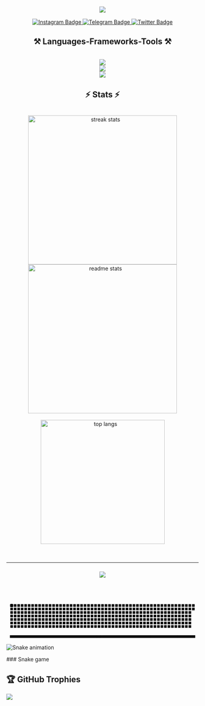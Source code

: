###
<h3 align="center"><img src="https://readme-typing-svg.herokuapp.com/?font=Righteous&size=25&center=true&vCenter=true&width=500&height=70&duration=4000&lines=Hi+my+name+is;+Asadulloh+😎">
</h3>

<!--
Akramjon009/Akramjon009 is a ✨ _special_ ✨ repository because its README.md (this file) appears on your GitHub profile.

Here are some ideas to get you started:

- 🔭 I’m currently working on ...
- 🌱 I’m currently learning ...
- 👯 I’m looking to collaborate on ...
- 🤔 I’m looking for help with ...
- 💬 Ask me about ...
- 📫 How to reach me: ...
- 😄 Pronouns: ...
- ⚡️ Fun fact: ...
-->
<div id="header" align="center">
<div id="badges">
  <a href="https://www.instagram.com/asadullokh_27_27/">
    <img src="https://img.shields.io/badge/Instagram-purple?style=for-the-badge&logo=instagram&logoColor=white" alt="Instagram Badge"/>
  </a> 
  <a href="https://t.me/asadullokh_27">
    <img src="https://img.shields.io/badge/Telegram-blue?style=for-the-badge&logo=telegram&logoColor=white" alt="Telegram Badge"/>
  </a>
  <a href="https://www.linkedin.com/in/asadulloh-tojiyev-695649292/">
    <img src="https://img.shields.io/badge/LinkedIn-blue?style=for-the-badge&logo=linkedin&logoColor=white" alt="Twitter Badge"/>
  </a>
</div>
</div>
</div>
  <h2 align="center">⚒ Languages-Frameworks-Tools ⚒</h2>
<br/>
<div align="center">
    <img src="https://skillicons.dev/icons?i=github,python,c,dotnet,html" /><br>
    <img src="https://skillicons.dev/icons?i=vscode,postgresql,linkedin,visualstudio,cs" /><br>
    <img src="https://skillicons.dev/icons?i=git,mysql,mongodb,css,js,ts,angulare2rw" /><br>
</div>
</div>
</div>
<h2 align="center">⚡️ Stats ⚡️</h2>
<br>
<div align=center>
  <img width=390 src="https://streak-stats.demolab.com/?user=Asadullokh27&count_private=true&theme=react&border_radius=10" alt="streak stats"/>
  <img width=390 src="https://github-readme-stats.vercel.app/api?username=Asadullokh27&count_private=true&show_icons=true&theme=react&rank_icon=github&border_radius=10" alt="readme stats" />
  
  <br/>
 <br/>
  <img width=325 align="center" src="https://github-readme-stats.vercel.app/api/top-langs/?username=Asadullokh27&hide=HTML&langs_count=8&layout=compact&theme=react&border_radius=10&size_weight=0.5&count_weight=0.5&exclude_repo=github-readme-stats" alt="top langs" />
</div>
  
</div>
<br/><br/>
<hr/>

<h3 align="center">
    <img src="https://readme-typing-svg.herokuapp.com/?font=Righteous&size=25&center=true&vCenter=true&width=500&height=70&duration=4000&lines=Thanks+for+visiting!+✌️;+Shoot+me+a+message;+on+telegram+,+instagram+and+linkedin!;I'm+always+down+to+collab+🙂">
</h3>

<br/>
<br/>




<div> 
 <svg viewBox="-16 -32 880 192" width="880" height="192" xmlns="http://www.w3.org/2000/svg">
     <rect class="c" x="2" y="2" width="12" height="12"/><rect class="c" x="2" y="18" width="12" height="12"/><rect class="c" x="2" y="34" width="12" height="12"/><rect class="c" x="2" y="50" width="12" height="12"/><rect class="c" x="2" y="66" width="12" height="12"/><rect class="c" x="2" y="82" width="12" height="12"/><rect class="c" x="2" y="98" width="12" height="12"/><rect class="c" x="18" y="2" width="12" height="12"/><rect class="c" x="18" y="18" width="12" height="12"/><rect class="c" x="18" y="34" width="12" height="12"/><rect class="c" x="18" y="50" width="12" height="12"/><rect class="c" x="18" y="66" width="12" height="12"/><rect class="c" x="18" y="82" width="12" height="12"/><rect class="c" x="18" y="98" width="12" height="12"/><rect class="c" x="34" y="2" width="12" height="12"/><rect class="c" x="34" y="18" width="12" height="12"/><rect class="c" x="34" y="34" width="12" height="12"/><rect class="c" x="34" y="50" width="12" height="12"/><rect class="c" x="34" y="66" width="12" height="12"/><rect class="c" x="34" y="82" width="12" height="12"/><rect class="c" x="34" y="98" width="12" height="12"/><rect class="c" x="50" y="2" width="12" height="12"/><rect class="c" x="50" y="18" width="12" height="12"/><rect class="c" x="50" y="34" width="12" height="12"/><rect class="c" x="50" y="50" width="12" height="12"/><rect class="c" x="50" y="66" width="12" height="12"/><rect class="c" x="50" y="82" width="12" height="12"/><rect class="c" x="50" y="98" width="12" height="12"/><rect class="c" x="66" y="2" width="12" height="12"/><rect class="c" x="66" y="18" width="12" height="12"/><rect class="c" x="66" y="34" width="12" height="12"/><rect class="c" x="66" y="50" width="12" height="12"/><rect class="c" x="66" y="66" width="12" height="12"/><rect class="c" x="66" y="82" width="12" height="12"/><rect class="c" x="66" y="98" width="12" height="12"/><rect class="c" x="82" y="2" width="12" height="12"/><rect class="c" x="82" y="18" width="12" height="12"/><rect class="c" x="82" y="34" width="12" height="12"/><rect class="c" x="82" y="50" width="12" height="12"/><rect class="c" x="82" y="66" width="12" height="12"/><rect class="c" x="82" y="82" width="12" height="12"/><rect class="c" x="82" y="98" width="12" height="12"/><rect class="c c0" x="98" y="2" width="12" height="12"/><rect class="c" x="98" y="18" width="12" height="12"/><rect class="c" x="98" y="34" width="12" height="12"/><rect class="c" x="98" y="50" width="12" height="12"/><rect class="c" x="98" y="66" width="12" height="12"/><rect class="c" x="98" y="82" width="12" height="12"/><rect class="c" x="98" y="98" width="12" height="12"/><rect class="c" x="114" y="2" width="12" height="12"/><rect class="c c1" x="114" y="18" width="12" height="12"/><rect class="c c2" x="114" y="34" width="12" height="12"/><rect class="c" x="114" y="50" width="12" height="12"/><rect class="c c3" x="114" y="66" width="12" height="12"/><rect class="c" x="114" y="82" width="12" height="12"/><rect class="c" x="114" y="98" width="12" height="12"/><rect class="c" x="130" y="2" width="12" height="12"/><rect class="c" x="130" y="18" width="12" height="12"/><rect class="c" x="130" y="34" width="12" height="12"/><rect class="c" x="130" y="50" width="12" height="12"/><rect class="c" x="130" y="66" width="12" height="12"/><rect class="c" x="130" y="82" width="12" height="12"/><rect class="c" x="130" y="98" width="12" height="12"/><rect class="c c4" x="146" y="2" width="12" height="12"/><rect class="c" x="146" y="18" width="12" height="12"/><rect class="c" x="146" y="34" width="12" height="12"/><rect class="c" x="146" y="50" width="12" height="12"/><rect class="c" x="146" y="66" width="12" height="12"/><rect class="c" x="146" y="82" width="12" height="12"/><rect class="c" x="146" y="98" width="12" height="12"/><rect class="c c5" x="162" y="2" width="12" height="12"/><rect class="c c6" x="162" y="18" width="12" height="12"/><rect class="c c7" x="162" y="34" width="12" height="12"/><rect class="c" x="162" y="50" width="12" height="12"/><rect class="c c8" x="162" y="66" width="12" height="12"/><rect class="c" x="162" y="82" width="12" height="12"/><rect class="c" x="162" y="98" width="12" height="12"/><rect class="c" x="178" y="2" width="12" height="12"/><rect class="c" x="178" y="18" width="12" height="12"/><rect class="c c9" x="178" y="34" width="12" height="12"/><rect class="c" x="178" y="50" width="12" height="12"/><rect class="c" x="178" y="66" width="12" height="12"/><rect class="c" x="178" y="82" width="12" height="12"/><rect class="c ca" x="178" y="98" width="12" height="12"/><rect class="c cb" x="194" y="2" width="12" height="12"/><rect class="c cc" x="194" y="18" width="12" height="12"/><rect class="c cd" x="194" y="34" width="12" height="12"/><rect class="c" x="194" y="50" width="12" height="12"/><rect class="c" x="194" y="66" width="12" height="12"/><rect class="c" x="194" y="82" width="12" height="12"/><rect class="c" x="194" y="98" width="12" height="12"/><rect class="c" x="210" y="2" width="12" height="12"/><rect class="c ce" x="210" y="18" width="12" height="12"/><rect class="c cf" x="210" y="34" width="12" height="12"/><rect class="c cg" x="210" y="50" width="12" height="12"/><rect class="c ch" x="210" y="66" width="12" height="12"/><rect class="c" x="210" y="82" width="12" height="12"/><rect class="c ci" x="210" y="98" width="12" height="12"/><rect class="c" x="226" y="2" width="12" height="12"/><rect class="c cj" x="226" y="18" width="12" height="12"/><rect class="c" x="226" y="34" width="12" height="12"/><rect class="c" x="226" y="50" width="12" height="12"/><rect class="c ck" x="226" y="66" width="12" height="12"/><rect class="c" x="226" y="82" width="12" height="12"/><rect class="c" x="226" y="98" width="12" height="12"/><rect class="c cl" x="242" y="2" width="12" height="12"/><rect class="c cm" x="242" y="18" width="12" height="12"/><rect class="c" x="242" y="34" width="12" height="12"/><rect class="c" x="242" y="50" width="12" height="12"/><rect class="c cn" x="242" y="66" width="12" height="12"/><rect class="c" x="242" y="82" width="12" height="12"/><rect class="c" x="242" y="98" width="12" height="12"/><rect class="c co" x="258" y="2" width="12" height="12"/><rect class="c cp" x="258" y="18" width="12" height="12"/><rect class="c cq" x="258" y="34" width="12" height="12"/><rect class="c cr" x="258" y="50" width="12" height="12"/><rect class="c cs" x="258" y="66" width="12" height="12"/><rect class="c" x="258" y="82" width="12" height="12"/><rect class="c ct" x="258" y="98" width="12" height="12"/><rect class="c" x="274" y="2" width="12" height="12"/><rect class="c" x="274" y="18" width="12" height="12"/><rect class="c cu" x="274" y="34" width="12" height="12"/><rect class="c" x="274" y="50" width="12" height="12"/><rect class="c" x="274" y="66" width="12" height="12"/><rect class="c cv" x="274" y="82" width="12" height="12"/><rect class="c" x="274" y="98" width="12" height="12"/><rect class="c" x="290" y="2" width="12" height="12"/><rect class="c cw" x="290" y="18" width="12" height="12"/><rect class="c cx" x="290" y="34" width="12" height="12"/><rect class="c cy" x="290" y="50" width="12" height="12"/><rect class="c cz" x="290" y="66" width="12" height="12"/><rect class="c c10" x="290" y="82" width="12" height="12"/><rect class="c" x="290" y="98" width="12" height="12"/><rect class="c" x="306" y="2" width="12" height="12"/><rect class="c c11" x="306" y="18" width="12" height="12"/><rect class="c c12" x="306" y="34" width="12" height="12"/><rect class="c c13" x="306" y="50" width="12" height="12"/><rect class="c c14" x="306" y="66" width="12" height="12"/><rect class="c c15" x="306" y="82" width="12" height="12"/><rect class="c c16" x="306" y="98" width="12" height="12"/><rect class="c c17" x="322" y="2" width="12" height="12"/><rect class="c c18" x="322" y="18" width="12" height="12"/><rect class="c c19" x="322" y="34" width="12" height="12"/><rect class="c" x="322" y="50" width="12" height="12"/><rect class="c" x="322" y="66" width="12" height="12"/><rect class="c c1a" x="322" y="82" width="12" height="12"/><rect class="c c1b" x="322" y="98" width="12" height="12"/><rect class="c c1c" x="338" y="2" width="12" height="12"/><rect class="c c1d" x="338" y="18" width="12" height="12"/><rect class="c c1e" x="338" y="34" width="12" height="12"/><rect class="c c1f" x="338" y="50" width="12" height="12"/><rect class="c c1g" x="338" y="66" width="12" height="12"/><rect class="c c1h" x="338" y="82" width="12" height="12"/><rect class="c c1i" x="338" y="98" width="12" height="12"/><rect class="c" x="354" y="2" width="12" height="12"/><rect class="c c1j" x="354" y="18" width="12" height="12"/><rect class="c c1k" x="354" y="34" width="12" height="12"/><rect class="c c1l" x="354" y="50" width="12" height="12"/><rect class="c" x="354" y="66" width="12" height="12"/><rect class="c c1m" x="354" y="82" width="12" height="12"/><rect class="c" x="354" y="98" width="12" height="12"/><rect class="c c1n" x="370" y="2" width="12" height="12"/><rect class="c c1o" x="370" y="18" width="12" height="12"/><rect class="c c1p" x="370" y="34" width="12" height="12"/><rect class="c c1q" x="370" y="50" width="12" height="12"/><rect class="c c1r" x="370" y="66" width="12" height="12"/><rect class="c" x="370" y="82" width="12" height="12"/><rect class="c" x="370" y="98" width="12" height="12"/><rect class="c" x="386" y="2" width="12" height="12"/><rect class="c c1s" x="386" y="18" width="12" height="12"/><rect class="c c1t" x="386" y="34" width="12" height="12"/><rect class="c c1u" x="386" y="50" width="12" height="12"/><rect class="c c1v" x="386" y="66" width="12" height="12"/><rect class="c c1w" x="386" y="82" width="12" height="12"/><rect class="c c1x" x="386" y="98" width="12" height="12"/><rect class="c" x="402" y="2" width="12" height="12"/><rect class="c c1y" x="402" y="18" width="12" height="12"/><rect class="c c1z" x="402" y="34" width="12" height="12"/><rect class="c c20" x="402" y="50" width="12" height="12"/><rect class="c c21" x="402" y="66" width="12" height="12"/><rect class="c c22" x="402" y="82" width="12" height="12"/><rect class="c" x="402" y="98" width="12" height="12"/><rect class="c" x="418" y="2" width="12" height="12"/><rect class="c c23" x="418" y="18" width="12" height="12"/><rect class="c c24" x="418" y="34" width="12" height="12"/><rect class="c" x="418" y="50" width="12" height="12"/><rect class="c" x="418" y="66" width="12" height="12"/><rect class="c" x="418" y="82" width="12" height="12"/><rect class="c" x="418" y="98" width="12" height="12"/><rect class="c c25" x="434" y="2" width="12" height="12"/><rect class="c" x="434" y="18" width="12" height="12"/><rect class="c c26" x="434" y="34" width="12" height="12"/><rect class="c c27" x="434" y="50" width="12" height="12"/><rect class="c c28" x="434" y="66" width="12" height="12"/><rect class="c" x="434" y="82" width="12" height="12"/><rect class="c" x="434" y="98" width="12" height="12"/><rect class="c" x="450" y="2" width="12" height="12"/><rect class="c c29" x="450" y="18" width="12" height="12"/><rect class="c c2a" x="450" y="34" width="12" height="12"/><rect class="c c2b" x="450" y="50" width="12" height="12"/><rect class="c c2c" x="450" y="66" width="12" height="12"/><rect class="c c2d" x="450" y="82" width="12" height="12"/><rect class="c" x="450" y="98" width="12" height="12"/><rect class="c" x="466" y="2" width="12" height="12"/><rect class="c" x="466" y="18" width="12" height="12"/><rect class="c" x="466" y="34" width="12" height="12"/><rect class="c" x="466" y="50" width="12" height="12"/><rect class="c c2e" x="466" y="66" width="12" height="12"/><rect class="c" x="466" y="82" width="12" height="12"/><rect class="c c2f" x="466" y="98" width="12" height="12"/><rect class="c" x="482" y="2" width="12" height="12"/><rect class="c c2g" x="482" y="18" width="12" height="12"/><rect class="c" x="482" y="34" width="12" height="12"/><rect class="c" x="482" y="50" width="12" height="12"/><rect class="c" x="482" y="66" width="12" height="12"/><rect class="c c2h" x="482" y="82" width="12" height="12"/><rect class="c" x="482" y="98" width="12" height="12"/><rect class="c" x="498" y="2" width="12" height="12"/><rect class="c" x="498" y="18" width="12" height="12"/><rect class="c" x="498" y="34" width="12" height="12"/><rect class="c" x="498" y="50" width="12" height="12"/><rect class="c c2i" x="498" y="66" width="12" height="12"/><rect class="c c2j" x="498" y="82" width="12" height="12"/><rect class="c" x="498" y="98" width="12" height="12"/><rect class="c" x="514" y="2" width="12" height="12"/><rect class="c" x="514" y="18" width="12" height="12"/><rect class="c c2k" x="514" y="34" width="12" height="12"/><rect class="c c2l" x="514" y="50" width="12" height="12"/><rect class="c c2m" x="514" y="66" width="12" height="12"/><rect class="c c2n" x="514" y="82" width="12" height="12"/><rect class="c" x="514" y="98" width="12" height="12"/><rect class="c" x="530" y="2" width="12" height="12"/><rect class="c" x="530" y="18" width="12" height="12"/><rect class="c c2o" x="530" y="34" width="12" height="12"/><rect class="c" x="530" y="50" width="12" height="12"/><rect class="c c2p" x="530" y="66" width="12" height="12"/><rect class="c" x="530" y="82" width="12" height="12"/><rect class="c" x="530" y="98" width="12" height="12"/><rect class="c c2q" x="546" y="2" width="12" height="12"/><rect class="c c2r" x="546" y="18" width="12" height="12"/><rect class="c c2s" x="546" y="34" width="12" height="12"/><rect class="c c2t" x="546" y="50" width="12" height="12"/><rect class="c c2u" x="546" y="66" width="12" height="12"/><rect class="c" x="546" y="82" width="12" height="12"/><rect class="c" x="546" y="98" width="12" height="12"/><rect class="c c2v" x="562" y="2" width="12" height="12"/><rect class="c" x="562" y="18" width="12" height="12"/><rect class="c" x="562" y="34" width="12" height="12"/><rect class="c" x="562" y="50" width="12" height="12"/><rect class="c c2w" x="562" y="66" width="12" height="12"/><rect class="c c2x" x="562" y="82" width="12" height="12"/><rect class="c" x="562" y="98" width="12" height="12"/><rect class="c" x="578" y="2" width="12" height="12"/><rect class="c c2y" x="578" y="18" width="12" height="12"/><rect class="c c2z" x="578" y="34" width="12" height="12"/><rect class="c" x="578" y="50" width="12" height="12"/><rect class="c c30" x="578" y="66" width="12" height="12"/><rect class="c c31" x="578" y="82" width="12" height="12"/><rect class="c" x="578" y="98" width="12" height="12"/><rect class="c c32" x="594" y="2" width="12" height="12"/><rect class="c c33" x="594" y="18" width="12" height="12"/><rect class="c c34" x="594" y="34" width="12" height="12"/><rect class="c c35" x="594" y="50" width="12" height="12"/><rect class="c" x="594" y="66" width="12" height="12"/><rect class="c c36" x="594" y="82" width="12" height="12"/><rect class="c" x="594" y="98" width="12" height="12"/><rect class="c c37" x="610" y="2" width="12" height="12"/><rect class="c" x="610" y="18" width="12" height="12"/><rect class="c c38" x="610" y="34" width="12" height="12"/><rect class="c c39" x="610" y="50" width="12" height="12"/><rect class="c" x="610" y="66" width="12" height="12"/><rect class="c c3a" x="610" y="82" width="12" height="12"/><rect class="c" x="610" y="98" width="12" height="12"/><rect class="c c3b" x="626" y="2" width="12" height="12"/><rect class="c" x="626" y="18" width="12" height="12"/><rect class="c" x="626" y="34" width="12" height="12"/><rect class="c c3c" x="626" y="50" width="12" height="12"/><rect class="c" x="626" y="66" width="12" height="12"/><rect class="c" x="626" y="82" width="12" height="12"/><rect class="c" x="626" y="98" width="12" height="12"/><rect class="c" x="642" y="2" width="12" height="12"/><rect class="c" x="642" y="18" width="12" height="12"/><rect class="c" x="642" y="34" width="12" height="12"/><rect class="c" x="642" y="50" width="12" height="12"/><rect class="c" x="642" y="66" width="12" height="12"/><rect class="c" x="642" y="82" width="12" height="12"/><rect class="c" x="642" y="98" width="12" height="12"/><rect class="c" x="658" y="2" width="12" height="12"/><rect class="c" x="658" y="18" width="12" height="12"/><rect class="c c3d" x="658" y="34" width="12" height="12"/><rect class="c" x="658" y="50" width="12" height="12"/><rect class="c" x="658" y="66" width="12" height="12"/><rect class="c" x="658" y="82" width="12" height="12"/><rect class="c" x="658" y="98" width="12" height="12"/><rect class="c" x="674" y="2" width="12" height="12"/><rect class="c" x="674" y="18" width="12" height="12"/><rect class="c c3e" x="674" y="34" width="12" height="12"/><rect class="c" x="674" y="50" width="12" height="12"/><rect class="c" x="674" y="66" width="12" height="12"/><rect class="c c3f" x="674" y="82" width="12" height="12"/><rect class="c" x="674" y="98" width="12" height="12"/><rect class="c" x="690" y="2" width="12" height="12"/><rect class="c" x="690" y="18" width="12" height="12"/><rect class="c" x="690" y="34" width="12" height="12"/><rect class="c c3g" x="690" y="50" width="12" height="12"/><rect class="c" x="690" y="66" width="12" height="12"/><rect class="c c3h" x="690" y="82" width="12" height="12"/><rect class="c" x="690" y="98" width="12" height="12"/><rect class="c" x="706" y="2" width="12" height="12"/><rect class="c" x="706" y="18" width="12" height="12"/><rect class="c c3i" x="706" y="34" width="12" height="12"/><rect class="c" x="706" y="50" width="12" height="12"/><rect class="c" x="706" y="66" width="12" height="12"/><rect class="c" x="706" y="82" width="12" height="12"/><rect class="c" x="706" y="98" width="12" height="12"/><rect class="c" x="722" y="2" width="12" height="12"/><rect class="c" x="722" y="18" width="12" height="12"/><rect class="c c3j" x="722" y="34" width="12" height="12"/><rect class="c c3k" x="722" y="50" width="12" height="12"/><rect class="c" x="722" y="66" width="12" height="12"/><rect class="c" x="722" y="82" width="12" height="12"/><rect class="c" x="722" y="98" width="12" height="12"/><rect class="c" x="738" y="2" width="12" height="12"/><rect class="c" x="738" y="18" width="12" height="12"/><rect class="c c3l" x="738" y="34" width="12" height="12"/><rect class="c" x="738" y="50" width="12" height="12"/><rect class="c" x="738" y="66" width="12" height="12"/><rect class="c" x="738" y="82" width="12" height="12"/><rect class="c" x="738" y="98" width="12" height="12"/><rect class="c" x="754" y="2" width="12" height="12"/><rect class="c c3m" x="754" y="18" width="12" height="12"/><rect class="c" x="754" y="34" width="12" height="12"/><rect class="c" x="754" y="50" width="12" height="12"/><rect class="c" x="754" y="66" width="12" height="12"/><rect class="c" x="754" y="82" width="12" height="12"/><rect class="c" x="754" y="98" width="12" height="12"/><rect class="c" x="770" y="2" width="12" height="12"/><rect class="c" x="770" y="18" width="12" height="12"/><rect class="c c3n" x="770" y="34" width="12" height="12"/><rect class="c" x="770" y="50" width="12" height="12"/><rect class="c" x="770" y="66" width="12" height="12"/><rect class="c c3o" x="770" y="82" width="12" height="12"/><rect class="c c3p" x="770" y="98" width="12" height="12"/><rect class="c" x="786" y="2" width="12" height="12"/><rect class="c c3q" x="786" y="18" width="12" height="12"/><rect class="c" x="786" y="34" width="12" height="12"/><rect class="c" x="786" y="50" width="12" height="12"/><rect class="c" x="786" y="66" width="12" height="12"/><rect class="c c3r" x="786" y="82" width="12" height="12"/><rect class="c" x="786" y="98" width="12" height="12"/><rect class="c" x="802" y="2" width="12" height="12"/><rect class="c" x="802" y="18" width="12" height="12"/><rect class="c" x="802" y="34" width="12" height="12"/><rect class="c" x="802" y="50" width="12" height="12"/><rect class="c" x="802" y="66" width="12" height="12"/><rect class="c" x="802" y="82" width="12" height="12"/><rect class="c" x="802" y="98" width="12" height="12"/><rect class="c" x="818" y="2" width="12" height="12"/><rect class="c" x="818" y="18" width="12" height="12"/><rect class="c" x="818" y="34" width="12" height="12"/><rect class="c" x="818" y="50" width="12" height="12"/><rect class="c c3s" x="818" y="66" width="12" height="12"/><rect class="c" x="818" y="82" width="12" height="12"/><rect class="c" x="818" y="98" width="12" height="12"/><rect class="c" x="834" y="2" width="12" height="12"/><rect class="c" x="834" y="18" width="12" height="12"/><rect class="u u0" height="12" width="396.7" x="0.0" y="144"/><rect class="u u1" height="12" width="6.8" x="396.1" y="144"/><rect class="u u2" height="12" width="6.8" x="402.3" y="144"/><rect class="u u3" height="12" width="6.8" x="408.5" y="144"/><rect class="u u4" height="12" width="6.8" x="414.7" y="144"/><rect class="u u5" height="12" width="223.4" x="420.9" y="144"/><rect class="u u6" height="12" width="124.4" x="643.7" y="144"/><rect class="u u7" height="12" width="81.1" x="767.5" y="144"/><rect class="s s0" x="0.8" y="0.8" width="14.4" height="14.4" rx="4.5" ry="4.5"/><rect class="s s1" x="1.8" y="1.8" width="12.3" height="12.3" rx="4.1" ry="4.1"/><rect class="s s2" x="2.6" y="2.6" width="10.8" height="10.8" rx="3.6" ry="3.6"/><rect class="s s3" x="3.0" y="3.0" width="9.9" height="9.9" rx="3.3" ry="3.3"/></svg>
  
 
  ![Snake animation](https://github.com/radjabov4443/radjabov4443/blob/main/github-contribution-grid-snake.svg)
 
</div>
### Snake game


## 🏆 GitHub Trophies
![](https://github-profile-trophy.vercel.app/?username=Asadullokh27&theme=radical&no-frame=true&no-bg=true&margin-w=4)
